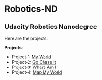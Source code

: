 # Robotics-ND
## Udacity Robotics Nanodegree

Here are the projects:

**Projects**: 

- Project-1: [My World](https://github.com/laventura/robond)
- Project-2: [Go Chase It](P2-GoChaseIt)
- Project-3: [Where Am I](P3-Where)
- Project-4: [Map My World](P4-MapMyWorld)

